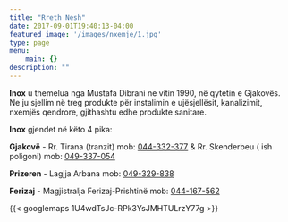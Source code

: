 ```yaml
---
title: "Rreth Nesh"
date: 2017-09-01T19:40:13-04:00
featured_image: '/images/nxemje/1.jpg'
type: page
menu:
    main: {}
description: ""
---
```

<b>Inox</b> u themelua nga Mustafa Dibrani ne vitin 1990, në qytetin e Gjakovës. Ne ju sjellim në treg produkte për instalimin e ujësjellësit, kanalizimit, nxemjës qendrore, gjithashtu edhe produkte sanitare.  

<b>Inox</b> gjendet në këto 4 pika:

<b>Gjakovë</b> - Rr. Tirana (tranzit) mob: <a href="tel:+37744332377">044-332-377</a> & Rr. Skenderbeu ( ish poligoni) mob: <a href="tel:+38649337054">049-337-054</a>

<b>Prizeren</b> - Lagjja Arbana mob: <a href="tel:+38649329838">049-329-838</a>

<b>Ferizaj</b> - Magjistralja Ferizaj-Prishtinë mob: <a href="tel:+37744167562">044-167-562</a>

{{< googlemaps 1U4wdTsJc-RPk3YsJMHTULrzY77g >}}
